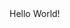 <!DOCTYPE html>
<html>
    <head>
        <title>Hello Smiley Votor</title>
        <title>Hello Smiley Votor</title>
    </head>
    <body>
Hello World!
    </body>
</html>
